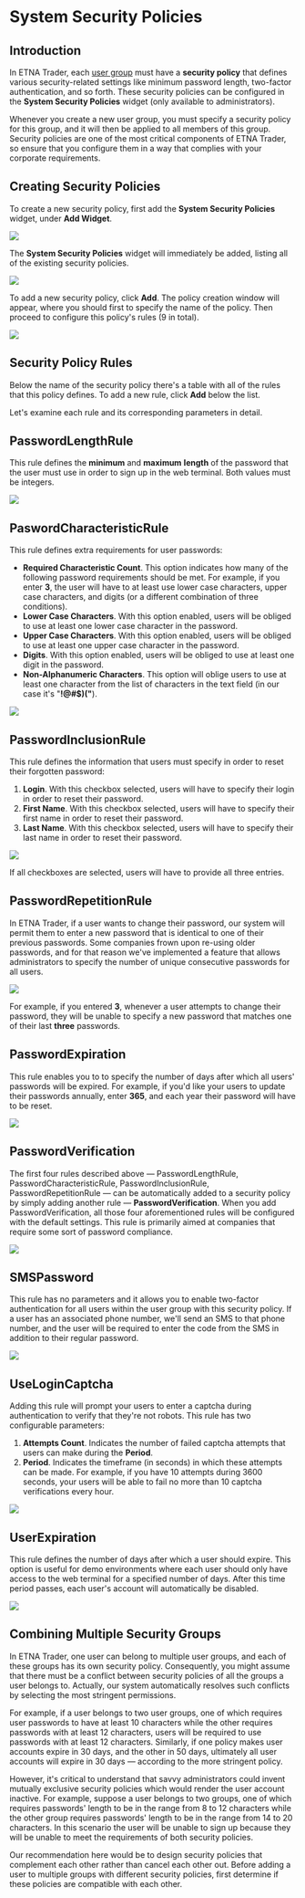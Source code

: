 # System Security Policies

## Introduction

In ETNA Trader, each [user group](managing-user-groups.md) must have a **security policy** that defines various security-related settings like minimum password length, two-factor authentication, and so forth. These security policies can be configured in the **System Security Policies** widget \(only available to administrators\).

Whenever you create a new user group, you must specify a security policy for this group, and it will then be applied to all members of this group. Security policies are one of the most critical components of ETNA Trader, so ensure that you configure them in a way that complies with your corporate requirements.

## Creating Security Policies

To create a new security policy, first add the **System Security Policies** widget, under **Add Widget**.

![](../../.gitbook/assets/screenshot-2019-01-25-at-14.39.58.png)

The **System Security Policies** widget will immediately be added, listing all of the existing security policies.

![](../../.gitbook/assets/screenshot-2019-01-25-at-15.56.35.png)

To add a new security policy, click **Add**. The policy creation window will appear, where you should first to specify the name of the policy. Then proceed to configure this policy's rules \(9 in total\).

![](../../.gitbook/assets/screenshot-2019-01-25-at-16.10.20.png)

## Security Policy Rules

Below the name of the security policy there's a table with all of the rules that this policy defines. To add a new rule, click **Add** below the list.

Let's examine each rule and its corresponding parameters in detail.

## PasswordLengthRule

This rule defines the **minimum** and **maximum** **length** of the password that the user must use in order to sign up in the web terminal. Both values must be integers.

![](../../.gitbook/assets/screenshot-2019-01-25-at-16.32.40.png)

## PaswordCharacteristicRule

This rule defines extra requirements for user passwords:

* **Required Characteristic Count**. This option indicates how many of the following password requirements should be met. For example, if you enter **3**, the user will have to at least use lower case characters, upper case characters, and digits \(or a different combination of three conditions\).
* **Lower Case Characters**. With this option enabled, users will be obliged to use at least one lower case character in the password.
* **Upper Case Characters**. With this option enabled, users will be obliged to use at least one upper case character in the password.
* **Digits**. With this option enabled, users will be obliged to use at least one digit in the password. 
* **Non-Alphanumeric Characters**. This option will oblige users to use at least one character from the list of characters in the text field \(in our case it's "**!@\#$\)\("**\).

![](../../.gitbook/assets/screenshot-2019-01-25-at-16.34.24.png)

## PasswordInclusionRule

This rule defines the information that users must specify in order to reset their forgotten password:

1. **Login**. With this checkbox selected, users will have to specify their login in order to reset their password.
2. **First Name**. With this checkbox selected, users will have to specify their first name in order to reset their password.
3. **Last Name**. With this checkbox selected, users will have to specify their last name in order to reset their password.

![](../../.gitbook/assets/screenshot-2019-01-25-at-16.56.13.png)

If all checkboxes are selected, users will have to provide all three entries.

## PasswordRepetitionRule

In ETNA Trader, if a user wants to change their password, our system will permit them to enter a new password that is identical to one of their previous passwords. Some companies frown upon re-using older passwords, and for that reason we've implemented a feature that allows administrators to specify the number of unique consecutive passwords for all users.

![](../../.gitbook/assets/screenshot-2019-01-25-at-18.01.53.png)

For example, if you entered **3**, whenever a user attempts to change their password, they will be unable to specify a new password that matches one of their last **three** passwords.

## PasswordExpiration

This rule enables you to to specify the number of days after which all users' passwords will be expired. For example, if you'd like your users to update their passwords annually, enter **365**, and each year their password will have to be reset.

![](../../.gitbook/assets/screenshot-2019-01-25-at-18.21.47.png)

## PasswordVerification

The first four rules described above — PasswordLengthRule, PasswordCharacteristicRule, PasswordInclusionRule, PasswordRepetitionRule — can be automatically added to a security policy by simply adding another rule — **PasswordVerification**. When you add PasswordVerification, all those four aforementioned rules will be configured with the default settings. This rule is primarily aimed at companies that require some sort of password compliance.

![](../../.gitbook/assets/screenshot-2019-01-25-at-18.27.28.png)

## SMSPassword

This rule has no parameters and it allows you to enable two-factor authentication for all users within the user group with this security policy. If a user has an associated phone number, we'll send an SMS to that phone number, and the user will be required to enter the code from the SMS in addition to their regular password.

![](../../.gitbook/assets/screenshot-2019-01-25-at-18.32.38.png)

## UseLoginCaptcha

Adding this rule will prompt your users to enter a captcha during authentication to verify that they're not robots. This rule has two configurable parameters:

1. **Attempts Count**. Indicates the number of failed captcha attempts that users can make during the **Period**. 
2. **Period**. Indicates the timeframe \(in seconds\) in which these attempts can be made. For example, if you have 10 attempts during 3600 seconds, your users will be able to fail no more than 10 captcha verifications every hour.

![](../../.gitbook/assets/screenshot-2019-01-25-at-19.12.53.png)

## UserExpiration

This rule defines the number of days after which a user should expire. This option is useful for demo environments where each user should only have access to the web terminal for a specified number of days. After this time period passes, each user's account will automatically be disabled.

![](../../.gitbook/assets/screenshot-2019-01-25-at-19.26.44.png)

## Combining Multiple Security Groups

In ETNA Trader, one user can belong to multiple user groups, and each of these groups has its own security policy. Consequently, you might assume that there must be a conflict between security policies of all the groups a user belongs to. Actually, our system automatically resolves such conflicts by selecting the most stringent permissions.

For example, if a user belongs to two user groups, one of which requires user passwords to have at least 10 characters while the other requires passwords with at least 12 characters, users will be required to use passwords with at least 12 characters. Similarly, if one policy makes user accounts expire in 30 days, and the other in 50 days, ultimately all user accounts will expire in 30 days — according to the more stringent policy.

However, it's critical to understand that savvy administrators could invent mutually exclusive security policies which would render the user account inactive. For example, suppose a user belongs to two groups, one of which requires passwords' length to be in the range from 8 to 12 characters while the other group requires passwords' length to be in the range from 14 to 20 characters. In this scenario the user will be unable to sign up because they will be unable to meet the requirements of both security policies.

Our recommendation here would be to design security policies that complement each other rather than cancel each other out. Before adding a user to multiple groups with different security policies, first determine if these policies are compatible with each other.

